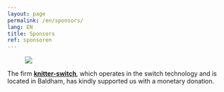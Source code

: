 ```yaml
---
layout: page
permalink: /en/sponsors/
lang: EN
title: Sponsors
ref: sponsoren
---
```


<section class="sponsor-presentation" id="knitter-switch">
  <figure>
    <a href="https://www.knitter-switch.com/eng">
      <img src="{{ site.baseurl }}/images/2019-sponsoren/Knitter-Switch.jpg" />
    </a>
  </figure>
  <span>The firm <a href="https://www.knitter-switch.com/ger"><strong>knitter-switch</strong></a>, which operates in the switch technology and is located in Baldham, has kindly supported us with a monetary donation.</span>
</section>
